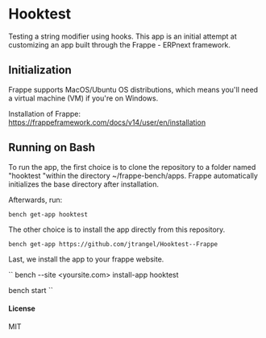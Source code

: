 # Hooktest

Testing a string modifier using hooks. This app is an initial attempt at customizing an app built through the Frappe - ERPnext framework.

## Initialization

Frappe supports MacOS/Ubuntu OS distributions, which means you'll need a virtual machine (VM) if you're on Windows.

Installation of Frappe: https://frappeframework.com/docs/v14/user/en/installation

## Running on Bash

To run the app, the first choice is to clone the repository to a folder named "hooktest "within the directory ~/frappe-bench/apps. Frappe automatically initializes the base directory after installation.


Afterwards, run:

`bench get-app hooktest`

The other choice is to install the app directly from this repository.

`
bench get-app https://github.com/jtrangel/Hooktest--Frappe
`

Last, we install the app to your frappe website.

``
bench --site <yoursite.com> install-app hooktest

bench start
``



#### License

MIT
